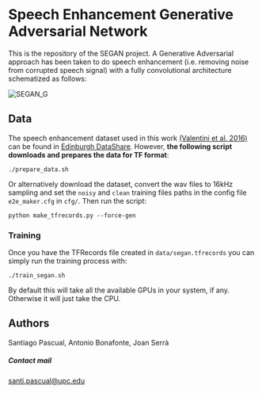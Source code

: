 # Speech Enhancement Generative Adversarial Network

This is the repository of the SEGAN project. A Generative Adversarial approach has been taken to do speech enhancement (i.e. removing noise from corrupted speech signal) with a fully convolutional architecture schematized as follows:

![SEGAN_G](assets/segan_g.png)

## Data

The speech enhancement dataset used in this work [(Valentini et al. 2016)](http://ssw9.net/papers/ssw9_PS2-4_Valentini-Botinhao.pdf) can be found in [Edinburgh DataShare](http://datashare.is.ed.ac.uk/handle/10283/1942). However, **the following script downloads and prepares the data for TF format**:

```
./prepare_data.sh
```

Or alternatively download the dataset, convert the wav files to 16kHz sampling and set the `noisy` and `clean` training files paths in the config file `e2e_maker.cfg` in `cfg/`. Then run the script:

```
python make_tfrecords.py --force-gen
```

### Training

Once you have the TFRecords file created in `data/segan.tfrecords` you can simply run the training process with:

```
./train_segan.sh
```

By default this will take all the available GPUs in your system, if any. Otherwise it will just take the CPU.



## Authors

Santiago Pascual, Antonio Bonafonte, Joan Serrà

##### Contact mail
santi.pascual@upc.edu
